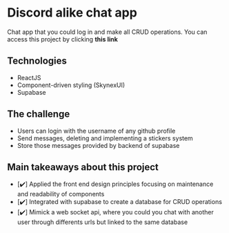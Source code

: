 # Discord alike chat app
Chat app that you could log in and make all CRUD operations. You can access this project by clicking **this link**

## Technologies

- ReactJS
- Component-driven styling (SkynexUI)
- Supabase


## The challenge

- Users can login with the username of any github profile
- Send messages, deleting and implementing a stickers system
- Store those messages provided by backend of supabase


## Main takeaways about this project

- [✔️] Applied the front end design principles focusing on maintenance and readability of components
- [✔️] Integrated with supabase to create a database for CRUD operations
- [✔️] Mimick a web socket api, where you could you chat with another user through differents urls but linked to the same database
